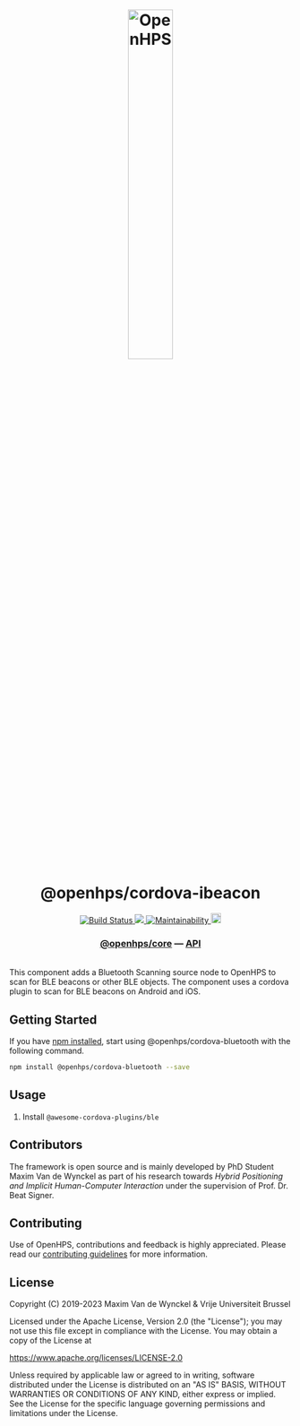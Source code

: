 <h1 align="center">
  <img alt="OpenHPS" src="https://openhps.org/images/logo_text-512.png" width="40%" /><br />
  @openhps/cordova-ibeacon
</h1>
<p align="center">
    <a href="https://github.com/OpenHPS/openhps-cordova/actions/workflows/main.yml" target="_blank">
        <img alt="Build Status" src="https://github.com/OpenHPS/openhps-cordova/actions/workflows/main.yml/badge.svg">
    </a>
    <a href="https://codecov.io/gh/OpenHPS/openhps-cordova">
        <img src="https://codecov.io/gh/OpenHPS/openhps-capcordovaacitor/branch/master/graph/badge.svg"/>
    </a>
    <a href="https://codeclimate.com/github/OpenHPS/openhps-cordova/" target="_blank">
        <img alt="Maintainability" src="https://img.shields.io/codeclimate/maintainability/OpenHPS/openhps-cordova">
    </a>
    <a href="https://badge.fury.io/js/@openhps%cordova">
        <img src="https://badge.fury.io/js/@openhps%2Fcordova.svg" alt="npm version" height="18">
    </a>
</p>

<h3 align="center">
    <a href="https://github.com/OpenHPS/openhps-core">@openhps/core</a> &mdash; <a href="https://openhps.org/docs/cordova">API</a>
</h3>

<br />
This component adds a Bluetooth Scanning source node to OpenHPS to scan for BLE beacons or other BLE objects. The component uses
a cordova plugin to scan for BLE beacons on Android and iOS.

## Getting Started
If you have [npm installed](https://www.npmjs.com/get-npm), start using @openhps/cordova-bluetooth with the following command.
```bash
npm install @openhps/cordova-bluetooth --save
```
## Usage

1. Install `@awesome-cordova-plugins/ble`

## Contributors
The framework is open source and is mainly developed by PhD Student Maxim Van de Wynckel as part of his research towards *Hybrid Positioning and Implicit Human-Computer Interaction* under the supervision of Prof. Dr. Beat Signer.

## Contributing
Use of OpenHPS, contributions and feedback is highly appreciated. Please read our [contributing guidelines](CONTRIBUTING.md) for more information.

## License
Copyright (C) 2019-2023 Maxim Van de Wynckel & Vrije Universiteit Brussel

Licensed under the Apache License, Version 2.0 (the "License"); you may not use this file except in compliance with the License. You may obtain a copy of the License at

https://www.apache.org/licenses/LICENSE-2.0

Unless required by applicable law or agreed to in writing, software distributed under the License is distributed on an "AS IS" BASIS, WITHOUT WARRANTIES OR CONDITIONS OF ANY KIND, either express or implied. See the License for the specific language governing permissions and limitations under the License.